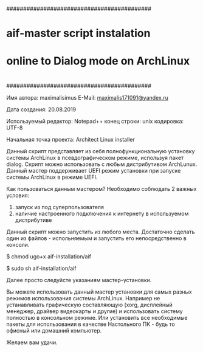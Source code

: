 ###########################################
#                                         #
#   aif-master script instalation         #
#   online to Dialog mode on ArchLinux    #
#                                         #
###########################################

Имя автора: maximalisimus
E-Mail: maximalis171091@yandex.ru
 
Дата создания: 20.08.2019

Используемый редактор: Notepad++
    конец строки: unix
    кодировка: UTF-8
    
Начальная точка проекта: Architect Linux installer

Данный скрипт представляет из себя полнофункциональную установку системы ArchLinux в псевдографическом режиме, используя пакет dialog.
Скрипт можно использовать с любым дистрибутивом ArchLunux. Данный мастер поддерживает UEFI режим установки при запуске системы ArchLinux в режиме UEFI.

Как пользоваться данным мастером?
Необходимо соблюдать 2 важных условия:
1) запуск из под суперпользователя
2) наличие настроенного подключения к интернету в используемом дистрибутиве

Данный скрипт можно запустить из любого места. 
Достаточно сделать один из файлов - испольняемым и запустить его непосредственно в консоли.

$ chmod ugo+x aif-installation/aif

$ sudo sh aif-installation/aif

Далее просто следуйсте указаниям мастер-установки.

Вы можете использовать данный мастер установки для самых разных режимов использования системы ArchLinux.
Например не устанавливать графическую составляющую (xorg, дисплейный менеджер, драйвер видеокарты и другие) и использовать систему полностью в консольном режиме.
Или установить все необходимые пакеты для использования в качестве Настольного ПК - будь то офисный или домашний компьютер.

Желаем вам удачи.



